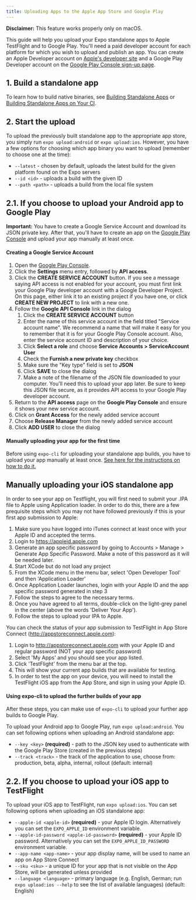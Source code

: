 ```yaml
---
title: Uploading Apps to the Apple App Store and Google Play
---
```


**Disclaimer:** This feature works properly only on macOS.

This guide will help you upload your Expo standalone apps to Apple TestFlight and to Google Play.
You'll need a paid developer account for each platform for which you wish to upload and publish an app. You can create an Apple Developer account on [Apple's developer site](https://developer.apple.com/account/) and a Google Play Developer account on the [Google Play Console sign-up page](https://play.google.com/apps/publish/signup/).

## 1. Build a standalone app

To learn how to build native binaries, see [Building Standalone Apps](./building-standalone-apps.html) or [Building Standalone Apps on Your CI](./turtle-cli).

## 2. Start the upload

To upload the previously built standalone app to the appropriate app store, you simply run `expo upload:android` or `expo upload:ios`. However, you have a few options for choosing which app binary you want to upload (remember to choose one at the time):
- `--latest` - chosen by default, uploads the latest build for the given platform found on the Expo servers
- `--id <id>` - uploads a build with the given ID
- `--path <path>` - uploads a build from the local file system

## 2.1. If you choose to upload your Android app to Google Play

**Important:** You have to create a Google Service Account and download its JSON private key. After that, you'll have to create an app on the [Google Play Console](https://play.google.com/apps/publish/) and upload your app manually at least once.

#### Creating a Google Service Account

1. Open the [Google Play Console](https://play.google.com/apps/publish/).
2. Click the **Settings** menu entry, followed by **API access**.
3. Click the **CREATE SERVICE ACCOUNT** button. If you see a message saying API access is not enabled for your account, you must first link your Google Play developer account with a Google Developer Project. On this page, either link it to an existing project if you have one, or click **CREATE NEW PROJECT** to link with a new one.
4. Follow the **Google API Console** link in the dialog
    1. Click the **CREATE SERVICE ACCOUNT** button
    2. Enter the name of this service account in the field titled "Service account name". We recommend a name that will make it easy for you to remember that it is for your Google Play Console account. Also, enter the service account ID and description of your choice.
    3. Click **Select a role** and choose **Service Accounts > ServiceAccount User**
    4. Check the **Furnish a new private key** checkbox
    5. Make sure the "Key type" field is set to **JSON**
    6. Click **SAVE** to close the dialog
    7. Make a note of the filename of the JSON file downloaded to your computer. You'll need this to upload your app later. Be sure to keep this JSON file secure, as it provides API access to your Google Play developer account.
5. Return to the **API access** page on the **Google Play Console** and ensure it shows your new service account.
6. Click on **Grant Access** for the newly added service account
7. Choose **Release Manager** from the newly added service account
8. Click **ADD USER** to close the dialog

#### Manually uploading your app for the first time

Before using `expo-cli` for uploading your standalone app builds, you have to upload your app manually at least once. [See here for the instructions on how to do it.](https://support.google.com/googleplay/android-developer/answer/113469)

## Manually uploading your iOS standalone app

In order to see your app on Testflight, you will first need to submit your .IPA file to Apple using Application loader. In order to do this, there are a few prequisite steps which you may not have followed previously if this is your first app submission to Apple:

1. Make sure you have logged into iTunes connect at least once with your Apple ID and accepted the terms.
2. Login to https://appleid.apple.com
3. Generate an app specific password by going to Accounts > Manage > Generate App Specific Password. Make a note of this password as it will be needed later.
4. Start XCode but do not load any project
5. From the XCode menu in the menu bar, select 'Open Developer Tool' and then 'Application Loader'
6. Once Application Loader launches, login with your Apple ID and the app specific password generated in step 3
7. Follow the steps to agree to the necessary terms.
8. Once you have agreed to all terms, double-click on the light-grey panel in the center (above the words 'Deliver Your App').
9. Follow the steps to upload your IPA to Apple.

You can check the status of your app submission to TestFlight in App Store Connect (http://appstoreconnect.apple.com):

1. Login to http://appstoreconnect.apple.com with your Apple ID and regular password (NOT your app specific password)
2. Select 'My Apps' and you should see your app listed.
3. Click 'TestFlight' from the menu bar at the top.
4. This will show your current app builds that are available for testing.
5. In order to test the app on your device, you will need to install the TestFlight iOS app from the App Store, and sign in using your Apple ID.

#### Using expo-cli to upload the further builds of your app

After these steps, you can make use of `expo-cli` to upload your further app builds to Google Play.

To upload your Android app to Google Play, run `expo upload:android`. You can set following options when uploading an Android standalone app:
- `--key <key>` **(required)** - path to the JSON key used to authenticate with the Google Play Store (created in the previous steps)
- `--track <track>` - the track of the application to use, choose from: production, beta, alpha, internal, rollout (default: internal)

## 2.2. If you choose to upload your iOS app to TestFlight

To upload your iOS app to TestFlight, run `expo upload:ios`. You can set following options when uploading an iOS standalone app:
- `--apple-id <apple-id>` **(required)** - your Apple ID login. Alternatively you can set the `EXPO_APPLE_ID` environment variable.
- `--apple-id-password <apple-id-password>` **(required)** - your Apple ID password. Alternatively you can set the `EXPO_APPLE_ID_PASSWORD` environment variable.
- `--app-name <app-name>` - your app display name, will be used to name an app on App Store Connect
- `--sku <sku>` - a unique ID for your app that is not visible on the App Store, will be generated unless provided
- `--language <language>` - primary language (e.g. English, German; run `expo upload:ios --help` to see the list of available languages) (default: English)
